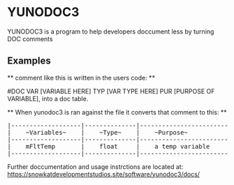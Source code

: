 # YUNODOC3
YUNODOC3 is a program to help developers doccument less by turning DOC comments 


## Examples
** comment like this is written in the users code: **


#DOC VAR [VARIABLE HERE] TYP [VAR TYPE HERE] PUR [PURPOSE OF VARIABLE], into a doc table.


** When yunodoc3 is ran against the file it converts that comment to this: **
<pre>
|-------------------|--------------|----------------------------------|
|    ~Variables~    |    ~Type~    |    ~Purpose~                     |
|-------------------|--------------|----------------------------------|
|    mFltTemp       |    float     |    a temp variable               |
|-------------------|--------------|----------------------------------| 
</pre>

Further doccumentation and usage instrctions are located at: https://snowkatdevelopmentstudios.site/software/yunodoc3/docs/
